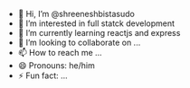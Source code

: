 - 👋 Hi, I’m @shreeneshbistasudo
- 👀 I’m interested in full statck development
- 🌱 I’m currently learning reactjs and express
- 💞️ I’m looking to collaborate on ...
- 📫 How to reach me ...
- 😄 Pronouns: he/him
- ⚡ Fun fact: ...

<!---
shreeneshbistasudo/shreeneshbistasudo is a ✨ special ✨ repository because its `README.md` (this file) appears on your GitHub profile.
You can click the Preview link to take a look at your changes.
--->

